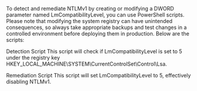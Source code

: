 To detect and remediate NTLMv1 by creating or modifying a DWORD parameter named LmCompatibilityLevel, you can use PowerShell scripts. Please note that modifying the system registry can have unintended consequences, so always take appropriate backups and test changes in a controlled environment before deploying them in production. Below are the scripts:

Detection Script
This script will check if LmCompatibilityLevel is set to 5 under the registry key HKEY_LOCAL_MACHINE\SYSTEM\CurrentControlSet\Control\Lsa.



Remediation Script
This script will set LmCompatibilityLevel to 5, effectively disabling NTLMv1.